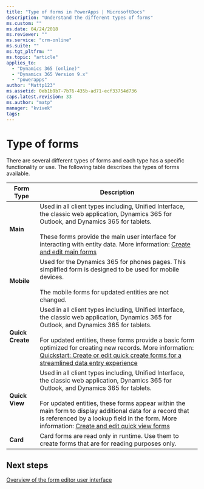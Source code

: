 ```yaml
---
title: "Type of forms in PowerApps | MicrosoftDocs"
description: "Understand the different types of forms"
ms.custom: ""
ms.date: 04/24/2018
ms.reviewer: ""
ms.service: "crm-online"
ms.suite: ""
ms.tgt_pltfrm: ""
ms.topic: "article"
applies_to: 
  - "Dynamics 365 (online)"
  - "Dynamics 365 Version 9.x"
  - "powerapps"
author: "Mattp123"
ms.assetid: 0eb1b9b7-7b76-435b-ad71-ecf33754d736
caps.latest.revision: 33
ms.author: "matp"
manager: "kvivek"
tags: 
---
```

# Type of forms

 There are several different types of forms and each type has a specific functionality or use. The following table describes the types of forms available.  
  
|Form Type|Description|  
|---------------|-----------------|  
|**Main**|Used in all client types including, Unified Interface, the classic web application, Dynamics 365 for Outlook, and Dynamics 365 for tablets.<br /><br /> These forms provide the main user interface for interacting with entity data. More information: [Create and edit main forms](design-considerations-main-forms.md)|  
|**Mobile**|Used for the Dynamics 365 for phones pages. This simplified form is designed to be used for mobile devices.<br /><br /> The mobile forms for updated entities are not changed. |  
|**Quick Create**|Used in all client types including, Unified Interface, the classic web application, Dynamics 365 for Outlook, and Dynamics 365 for tablets.<br /><br /> For updated entities, these forms provide a basic form optimized for creating new records. More information: [Quickstart: Create or edit quick create forms for a streamlined data entry experience](create-edit-quick-create-forms.md)
|**Quick View**|Used in all client types including, Unified Interface, the classic web application, Dynamics 365 for Outlook, and Dynamics 365 for tablets.<br /><br /> For updated entities, these forms appear within the main form to display additional data for a record that is referenced by a lookup field in the form. More information: [Create and edit quick view forms](create-edit-quick-view-forms.md)
| **Card** | Card forms are read only in runtime. Use them to create forms that are for reading purposes only.   |


## Next steps

[Overview of the form editor user interface](form-editor-user-interface-legacy.md)